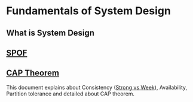 # Fundamentals of System Design
## What is System Design
## [SPOF](https://en.wikipedia.org/wiki/Single_point_of_failure)
## [CAP Theorem](https://www.ibm.com/topics/cap-theorem)
This document explains about Consistency ([Strong vs Week](https://www.geeksforgeeks.org/eventual-vs-strong-consistency-in-distributed-databases/)), Availability, Partition tolerance and detailed about CAP theorem.
